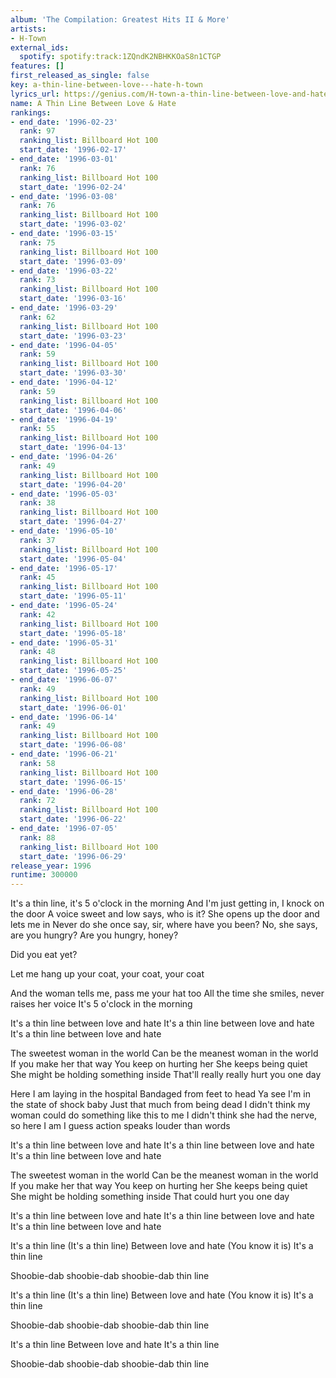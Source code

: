 ```yaml
---
album: 'The Compilation: Greatest Hits II & More'
artists:
- H-Town
external_ids:
  spotify: spotify:track:1ZQndK2NBHKKOaS8n1CTGP
features: []
first_released_as_single: false
key: a-thin-line-between-love---hate-h-town
lyrics_url: https://genius.com/H-town-a-thin-line-between-love-and-hate-lyrics
name: A Thin Line Between Love & Hate
rankings:
- end_date: '1996-02-23'
  rank: 97
  ranking_list: Billboard Hot 100
  start_date: '1996-02-17'
- end_date: '1996-03-01'
  rank: 76
  ranking_list: Billboard Hot 100
  start_date: '1996-02-24'
- end_date: '1996-03-08'
  rank: 76
  ranking_list: Billboard Hot 100
  start_date: '1996-03-02'
- end_date: '1996-03-15'
  rank: 75
  ranking_list: Billboard Hot 100
  start_date: '1996-03-09'
- end_date: '1996-03-22'
  rank: 73
  ranking_list: Billboard Hot 100
  start_date: '1996-03-16'
- end_date: '1996-03-29'
  rank: 62
  ranking_list: Billboard Hot 100
  start_date: '1996-03-23'
- end_date: '1996-04-05'
  rank: 59
  ranking_list: Billboard Hot 100
  start_date: '1996-03-30'
- end_date: '1996-04-12'
  rank: 59
  ranking_list: Billboard Hot 100
  start_date: '1996-04-06'
- end_date: '1996-04-19'
  rank: 55
  ranking_list: Billboard Hot 100
  start_date: '1996-04-13'
- end_date: '1996-04-26'
  rank: 49
  ranking_list: Billboard Hot 100
  start_date: '1996-04-20'
- end_date: '1996-05-03'
  rank: 38
  ranking_list: Billboard Hot 100
  start_date: '1996-04-27'
- end_date: '1996-05-10'
  rank: 37
  ranking_list: Billboard Hot 100
  start_date: '1996-05-04'
- end_date: '1996-05-17'
  rank: 45
  ranking_list: Billboard Hot 100
  start_date: '1996-05-11'
- end_date: '1996-05-24'
  rank: 42
  ranking_list: Billboard Hot 100
  start_date: '1996-05-18'
- end_date: '1996-05-31'
  rank: 48
  ranking_list: Billboard Hot 100
  start_date: '1996-05-25'
- end_date: '1996-06-07'
  rank: 49
  ranking_list: Billboard Hot 100
  start_date: '1996-06-01'
- end_date: '1996-06-14'
  rank: 49
  ranking_list: Billboard Hot 100
  start_date: '1996-06-08'
- end_date: '1996-06-21'
  rank: 58
  ranking_list: Billboard Hot 100
  start_date: '1996-06-15'
- end_date: '1996-06-28'
  rank: 72
  ranking_list: Billboard Hot 100
  start_date: '1996-06-22'
- end_date: '1996-07-05'
  rank: 88
  ranking_list: Billboard Hot 100
  start_date: '1996-06-29'
release_year: 1996
runtime: 300000
---
```

It's a thin line, it's 5 o'clock in the morning
And I'm just getting in, I knock on the door
A voice sweet and low says, who is it?
She opens up the door and lets me in
Never do she once say, sir, where have you been?
No, she says, are you hungry?
Are you hungry, honey?

Did you eat yet?

Let me hang up your coat, your coat, your coat

And the woman tells me, pass me your hat too
All the time she smiles, never raises her voice
It's 5 o'clock in the morning


It's a thin line between love and hate
It's a thin line between love and hate
It's a thin line between love and hate


The sweetest woman in the world
Can be the meanest woman in the world
If you make her that way
You keep on hurting her
She keeps being quiet
She might be holding something inside
That'll really really hurt you one day

Here I am laying in the hospital
Bandaged from feet to head
Ya see I'm in the state of shock baby
Just that much from being dead
I didn't think my woman could do something like this to me
I didn't think she had the nerve, so here I am
I guess action speaks louder than words


It's a thin line between love and hate
It's a thin line between love and hate
It's a thin line between love and hate


The sweetest woman in the world
Can be the meanest woman in the world
If you make her that way
You keep on hurting her
She keeps being quiet
She might be holding something inside
That could hurt you one day


It's a thin line between love and hate
It's a thin line between love and hate
It's a thin line between love and hate



It's a thin line (It's a thin line)
Between love and hate (You know it is)
It's a thin line

Shoobie-dab shoobie-dab shoobie-dab thin line

It's a thin line (It's a thin line)
Between love and hate (You know it is)
It's a thin line

Shoobie-dab shoobie-dab shoobie-dab thin line

It's a thin line
Between love and hate
It's a thin line

Shoobie-dab shoobie-dab shoobie-dab thin line
